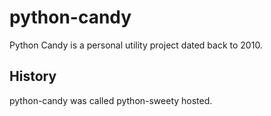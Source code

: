 # python-candy

Python Candy is a personal utility project dated back to 2010. 

## History

python-candy was called python-sweety hosted.

